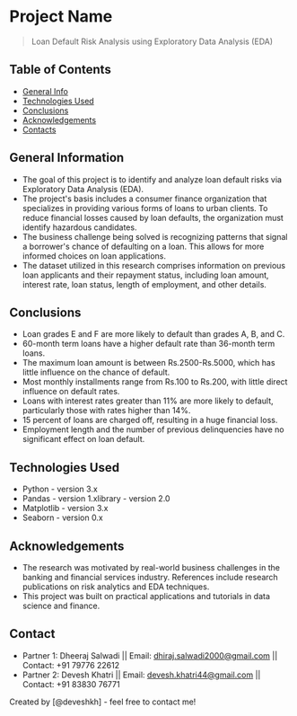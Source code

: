 # Project Name

> Loan Default Risk Analysis using Exploratory Data Analysis (EDA)

## Table of Contents

- [General Info](#general-information)
- [Technologies Used](#technologies-used)
- [Conclusions](#conclusions)
- [Acknowledgements](#acknowledgements)
- [Contacts](#acknowledgements)

<!-- You can include any other section that is pertinent to your problem -->

## General Information

- The goal of this project is to identify and analyze loan default risks via Exploratory Data Analysis (EDA).
- The project's basis includes a consumer finance organization that specializes in providing various forms of loans to urban clients. To reduce financial losses caused by loan defaults, the organization must identify hazardous candidates.
- The business challenge being solved is recognizing patterns that signal a borrower's chance of defaulting on a loan. This allows for more informed choices on loan applications.
- The dataset utilized in this research comprises information on previous loan applicants and their repayment status, including loan amount, interest rate, loan status, length of employment, and other details.


<!-- You don't have to answer all the questions - just the ones relevant to your project. -->

## Conclusions

- Loan grades E and F are more likely to default than grades A, B, and C.
- 60-month term loans have a higher default rate than 36-month term loans.
- The maximum loan amount is between Rs.2500-Rs.5000, which has little influence on the chance of default.
- Most monthly installments range from Rs.100 to Rs.200, with little direct influence on default rates.
- Loans with interest rates greater than 11% are more likely to default, particularly those with rates higher than 14%.
- 15 percent of loans are charged off, resulting in a huge financial loss.
- Employment length and the number of previous delinquencies have no significant effect on loan default.



<!-- You don't have to answer all the questions - just the ones relevant to your project. -->

## Technologies Used

- Python - version 3.x
- Pandas - version 1.xlibrary - version 2.0
- Matplotlib - version 3.x
- Seaborn - version 0.x

<!-- As the libraries versions keep on changing, it is recommended to mention the version of library used in this project -->

## Acknowledgements

- The research was motivated by real-world business challenges in the banking and financial services industry. References include research publications on risk analytics and EDA techniques.
- This project was built on practical applications and tutorials in data science and finance.

## Contact

- Partner 1: Dheeraj Salwadi || Email: dhiraj.salwadi2000@gmail.com || Contact: +91 79776 22612
- Partner 2: Devesh Khatri || Email: devesh.khatri44@gmail.com || Contact: +91 83830 76771

Created by [@deveshkh] - feel free to contact me!

<!-- Optional -->
<!-- ## License -->
<!-- This project is open source and available under the [... License](). -->

<!-- You don't have to include all sections - just the one's relevant to your project -->
